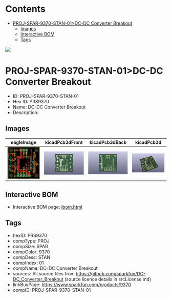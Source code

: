 



Contents
========

* [PROJ-SPAR-9370-STAN-01>DC-DC Converter Breakout](#proj-spar-9370-stan-01dc-dc-converter-breakout)
	* [Images](#images)
	* [Interactive BOM](#interactive-bom)
	* [Tags](#tags)
  
![][im]
# PROJ-SPAR-9370-STAN-01>DC-DC Converter Breakout

- ID: PROJ-SPAR-9370-STAN-01
- Hex ID: PRS9370
- Name: DC-DC Converter Breakout
- Description: 

## Images
  
  

|eagleImage|kicadPcb3dFront|kicadPcb3dBack|kicadPcb3d|
| :---: | :---: | :---: | :---: |
|[![eagleImage](eagleImage_140.png)](eagleImage_.png)|[![kicadPcb3dFront](kicadPcb3dFront_140.png)](kicadPcb3dFront_.png)|[![kicadPcb3dBack](kicadPcb3dBack_140.png)](kicadPcb3dBack_.png)|[![kicadPcb3d](kicadPcb3d_140.png)](kicadPcb3d_.png)|

## Interactive BOM

- Interactive BOM page: [ibom.html](kicad/bom/ibom.html)

## Tags

- hexID: PRS9370
- oompType: PROJ
- oompSize: SPAR
- oompColor: 9370
- oompDesc: STAN
- oompIndex: 01
- oompName: DC-DC Converter Breakout
- sources: All source files from https://github.com/sparkfun/DC-DC_Converter_Breakout (source licence details in srcLicense.md)
- linkBuyPage: https://www.sparkfun.com/products/9370
- oompID: PROJ-SPAR-9370-STAN-01



[im]: kicadPcb3d_450.png
